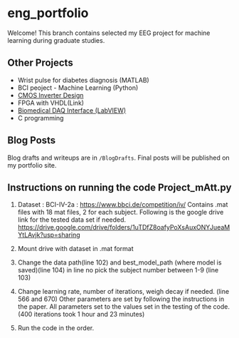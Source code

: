 # eng_portfolio

Welcome! This branch contains selected my EEG project for machine learning during graduate studies. 

## Other Projects

- Wrist pulse for diabetes diagnosis (MATLAB)
- BCI peoject - Machine Learning (Python)
- [CMOS Inverter Design](link)
- FPGA with VHDL(Link)
- [Biomedical DAQ Interface (LabVIEW)](link)
- C programming


## Blog Posts

Blog drafts and writeups are in `/BlogDrafts`. Final posts will be published on my portfolio site.

## Instructions on running the code Project_mAtt.py


1. Dataset : BCI-IV-2a : https://www.bbci.de/competition/iv/ 
Contains .mat files with 18 mat files, 2 for each subject.
Following is the google drive link for the tested data set if needed.
https://drive.google.com/drive/folders/1uTDfZ8oafyPoXsAuxONYJueaMYtLAvjk?usp=sharing

2. Mount drive with dataset in .mat format

3. Change the data path(line 102) and best_model_path (where model is saved)(line 104) in line no pick the subject number between 1-9 (line 103)

4. Change learning rate, number of iterations, weigh decay if needed. (line 566 and 670)
Other parameters are set by following the instructions in the paper.
All parameters set to the values set in the testing of the code.
(400 iterations took 1 hour and 23 minutes)

5. Run the code in the order.

